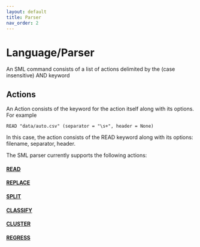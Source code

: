 ```yaml
---
layout: default
title: Parser
nav_order: 2
---
```


# Language/Parser
An SML command consists of a list of actions delimited by the (case insensitive) AND keyword
## Actions
An Action consists of the keyword for the action itself along with its options. For example
```
READ "data/auto.csv" (separator = "\s+", header = None)
```
In this case, the action consists of the READ keyword along with its options: filename, separator, header.

The SML parser currently supports the following actions:

#### [READ](https://github.com/UI-DataScience/sml/tree/master/sml/parser/actions/preprocessing)

#### [REPLACE](https://github.com/UI-DataScience/sml/tree/master/sml/parser/actions/preprocessing)

#### [SPLIT](https://github.com/UI-DataScience/sml/tree/master/sml/parser/actions/preprocessing)

#### [CLASSIFY](https://github.com/UI-DataScience/sml/tree/master/sml/parser/actions/algorithms)

#### [CLUSTER](https://github.com/UI-DataScience/sml/tree/master/sml/parser/actions/algorithms)

#### [REGRESS](https://github.com/UI-DataScience/sml/tree/master/sml/parser/actions/algorithms)
